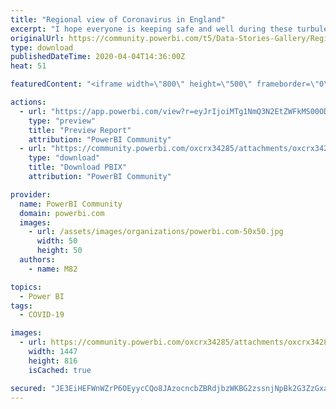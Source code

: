 ```yaml
---
title: "Regional view of Coronavirus in England"
excerpt: "I hope everyone is keeping safe and well during these turbulent times. Almost three weeks into lockdown in the UK, I have finally got around to"
originalUrl: https://community.powerbi.com/t5/Data-Stories-Gallery/Regional-view-of-Coronavirus-in-England/m-p/1008350
type: download
publishedDateTime: 2020-04-04T14:36:00Z
heat: 51

featuredContent: "<iframe width=\"800\" height=\"500\" frameborder=\"0\" src=\"https://app.powerbi.com/view?r=eyJrIjoiMTg1NmQ3N2EtZWFkMS00ODg1LWE5ZWYtMmMwNzIzYmQyZGIwIiwidCI6ImFlMjNjNWFlLTMzYTMtNGYzMS1hMDkzLWJhNzY1OWM1MzBlMSJ9\"></iframe>"

actions:
  - url: "https://app.powerbi.com/view?r=eyJrIjoiMTg1NmQ3N2EtZWFkMS00ODg1LWE5ZWYtMmMwNzIzYmQyZGIwIiwidCI6ImFlMjNjNWFlLTMzYTMtNGYzMS1hMDkzLWJhNzY1OWM1MzBlMSJ9"
    type: "preview"
    title: "Preview Report"
    attribution: "PowerBI Community"
  - url: "https://community.powerbi.com/oxcrx34285/attachments/oxcrx34285/DataStoriesGallery/3677/2/COVID-19%20FINAL.pbix"
    type: "download"
    title: "Download PBIX"
    attribution: "PowerBI Community"

provider:
  name: PowerBI Community
  domain: powerbi.com
  images:
    - url: /assets/images/organizations/powerbi.com-50x50.jpg
      width: 50
      height: 50
  authors:
    - name: M82

topics:
  - Power BI
tags:
  - COVID-19

images:
  - url: https://community.powerbi.com/oxcrx34285/attachments/oxcrx34285/DataStoriesGallery/3677/1/Home%20Corona.PNG
    width: 1447
    height: 816
    isCached: true

secured: "JE3EiHEFWnWZrP6OEyycCQo8JAzocncbZBRdjbzWKBG2zssnjNpBk2G3ZzGxa4AJ6zsbwpOi32OgXHwjYERGNUG0py+ZddV3XgO0duEmkv/D8pIDbc7Rv9Y2dQRp6BvXn6OH1INeaYHNs8JBl/Khbk2jmlrkW1Uir7R7A/LZtkGPHMN+s7PSq9j0S9r4odlsSF2CjZWC9SM4xij4y1qA72dQwLDWDiqY71qnCOKxhjFyPZIkqdU968xNjOSM1c3bUq3/fS15b7hTErW2WkMlXzW+CtdB4uXuRJkbShS8F2nEOcBiM4oE3hJSvfmSpiujxNHVEpYTOBgDHOvWvdIy17VWC1o1oQVf/ksE7oBIiztWCwt6d27btuTY691SZByIKRCSYMILJ9uqqhDbTMmGiRYHCukAM4JGix+HGWObR/YBAG9AruM7xhpZvfrrIKjw;YNrbWzW6fk61kmwZsEocYw=="
---
```


